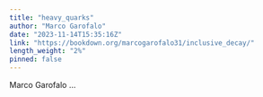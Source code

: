 ```yaml
---
title: "heavy_quarks"
author: "Marco Garofalo"
date: "2023-11-14T15:35:16Z"
link: "https://bookdown.org/marcogarofalo31/inclusive_decay/"
length_weight: "2%"
pinned: false
---
```


Marco Garofalo  ...
